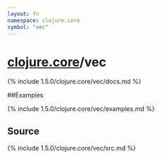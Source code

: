 ```yaml
---
layout: fn
namespace: clojure.core
symbol: "vec"
---
```


# [clojure.core](../)/vec

{% include 1.5.0/clojure.core/vec/docs.md %}

##Examples

{% include 1.5.0/clojure.core/vec/examples.md %}
## Source
{% include 1.5.0/clojure.core/vec/src.md %}

